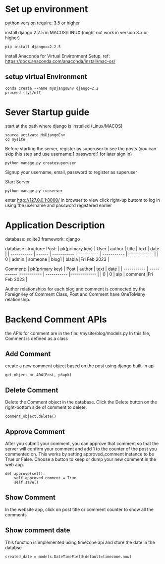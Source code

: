 # Set up environment

python version require: 3.5 or higher

install django 2.2.5 in MACOS/LINUX (might not work in version 3.x or higher)

```shell
pip install django==2.2.5
```
install Anaconda for Virtual Environment Setup, ref: https://docs.anaconda.com/anaconda/install/mac-os/
## setup virtual Environment

```shell
conda create --name myDjangoEnv django=2.2
proceed ([y]/n)?
```

# Sever Startup guide
start at the path where django is installed (Linux/MACOS)
```shell
source activate MyDjangoEnv
cd mysite
```

Before starting the server, register as superuser to see the posts
(you can skip this step and use username:1 password:1 for later sign in)

```shell
python manage.py createsuperuser
```

Signup your username, email, password to register as superuser

Start Server
```shell
python manage.py runserver
```
enter http://127.0.0.1:8000/ in browser to view
click right-up buttom to log in using the username and password registered earlier

# Application Description
database: sqlite3
framework: django

database structure:
Post:
| pk(primary key) | User   | author      | title      | text        | date         |
| -----------     | ------ | ----------- |----------- | ----------- |------------- |
|        0        | admin  | someone     | blog1      | blabla      |Fri Feb 2023  |

Comment:
| pk(primary key) | Post        | author     | text        | date         |
| -----------     | ----------- |----------- | ----------- |------------- |
|       0         |     0       | alp        | comment     |Fri Feb 2023  |

Author relationships for each blog and comment is connected by the ForeignKey of Comment Class, Post and Comment have OneToMany relationship.

# Backend Comment APIs
the APIs for comment are in the file: /mysite/blog/models.py
In this file, Comment is defined as a class

## Add Comment
create a new comment object based on the post using django built-in api
```shell
get_object_or_404(Post, pk=pk)
```

## Delete Comment
Delete the Comment object in the database. Click the Delete button on the right-bottom side of comment to delete.
```shell
comment_object.delete()
```

## Approve Comment
After you submit your comment, you can approve that comment so that the server will confirm your comment and add 1 to the counter of the post you commented on. This works by setting approved_comment instance to be True or False.
Choose a button to keep or dump your new comment in the web app.
```shell
def approve(self):
    self.approved_comment = True
    self.save()
```

## Show Comment
In the website app, click on post title or comment counter to show all the comments

## Show comment date
This function is implemented using timezone api and store the date in the databse
```shell
created_date = models.DateTimeField(default=timezone.now)
```
